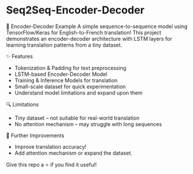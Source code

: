 # Seq2Seq-Encoder-Decoder

🚀 Encoder-Decoder Example
A simple sequence-to-sequence model using TensorFlow/Keras for English-to-French translation! 
This project demonstrates an encoder-decoder architecture with LSTM layers for learning translation patterns from a tiny dataset.

✨ Features
- Tokenization & Padding for text preprocessing
- LSTM-based Encoder-Decoder Model
- Training & Inference Models for translation
- Small-scale dataset for quick experimentation
- Understand model limitations and expand upon them

🔍 Limitations
- Tiny dataset – not suitable for real-world translation
-  No attention mechanism – may struggle with long sequences

🎯 Further Improvements
- Improve translation accuracy!
- Add attention mechanism or expand the dataset.

Give this repo a ⭐ if you find it useful!
